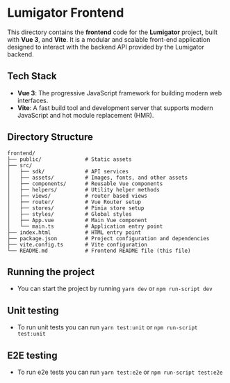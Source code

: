 # Lumigator Frontend

This directory contains the **frontend** code for the **Lumigator** project, built with **Vue 3**, and **Vite**. It is a modular and scalable front-end application designed to interact with the backend API provided by the Lumigator backend.

## Tech Stack

- **Vue 3**: The progressive JavaScript framework for building modern web interfaces.
- **Vite**: A fast build tool and development server that supports modern JavaScript and hot module replacement (HMR).

## Directory Structure

```plaintext
frontend/
├── public/              # Static assets
├── src/
│   ├── sdk/             # API services
│   ├── assets/          # Images, fonts, and other assets
│   ├── components/      # Reusable Vue components
│   ├── helpers/         # Utility helper methods
│   ├── views/           # router based views
│   ├── router/          # Vue Router setup
│   ├── stores/          # Pinia store setup
│   ├── styles/          # Global styles
│   ├── App.vue          # Main Vue component
│   └── main.ts          # Application entry point
├── index.html           # HTML entry point
├── package.json         # Project configuration and dependencies
├── vite.config.ts       # Vite configuration
└── README.md            # Frontend README file (this file)
```


## Running the project
- You can start the project by running `yarn dev` or `npm run-script dev`

## Unit testing
- To run unit tests you can run `yarn test:unit` or `npm run-script test:unit`

## E2E testing
- To run e2e tests you can run `yarn test:e2e` or `npm run-script test:e2e`
